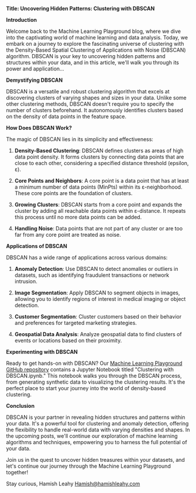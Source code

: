 **Title: Uncovering Hidden Patterns: Clustering with DBSCAN**

**Introduction**

Welcome back to the Machine Learning Playground blog, where we dive into the captivating world of machine learning and data analysis. Today, we embark on a journey to explore the fascinating universe of clustering with the Density-Based Spatial Clustering of Applications with Noise (DBSCAN) algorithm. DBSCAN is your key to uncovering hidden patterns and structures within your data, and in this article, we'll walk you through its power and application...

**Demystifying DBSCAN**

DBSCAN is a versatile and robust clustering algorithm that excels at discovering clusters of varying shapes and sizes in your data. Unlike some other clustering methods, DBSCAN doesn't require you to specify the number of clusters beforehand. It autonomously identifies clusters based on the density of data points in the feature space.

**How Does DBSCAN Work?**

The magic of DBSCAN lies in its simplicity and effectiveness:

1. **Density-Based Clustering**: DBSCAN defines clusters as areas of high data point density. It forms clusters by connecting data points that are close to each other, considering a specified distance threshold (epsilon, ε).

2. **Core Points and Neighbors**: A core point is a data point that has at least a minimum number of data points (MinPts) within its ε-neighborhood. These core points are the foundation of clusters.

3. **Growing Clusters**: DBSCAN starts from a core point and expands the cluster by adding all reachable data points within ε-distance. It repeats this process until no more data points can be added.

4. **Handling Noise**: Data points that are not part of any cluster or are too far from any core point are treated as noise.

**Applications of DBSCAN**

DBSCAN has a wide range of applications across various domains:

1. **Anomaly Detection**: Use DBSCAN to detect anomalies or outliers in datasets, such as identifying fraudulent transactions or network intrusion.

2. **Image Segmentation**: Apply DBSCAN to segment objects in images, allowing you to identify regions of interest in medical imaging or object detection.

3. **Customer Segmentation**: Cluster customers based on their behavior and preferences for targeted marketing strategies.

4. **Geospatial Data Analysis**: Analyze geospatial data to find clusters of events or locations based on their proximity.

**Experimenting with DBSCAN**

Ready to get hands-on with DBSCAN? Our [Machine Learning Playground GitHub repository](https://github.com/your-repo-url) contains a Jupyter Notebook titled "Clustering with DBSCAN.ipynb." This notebook walks you through the DBSCAN process, from generating synthetic data to visualizing the clustering results. It's the perfect place to start your journey into the world of density-based clustering.

**Conclusion**

DBSCAN is your partner in revealing hidden structures and patterns within your data. It's a powerful tool for clustering and anomaly detection, offering the flexibility to handle real-world data with varying densities and shapes. In the upcoming posts, we'll continue our exploration of machine learning algorithms and techniques, empowering you to harness the full potential of your data.

Join us in the quest to uncover hidden treasures within your datasets, and let's continue our journey through the Machine Learning Playground together!

Stay curious,
Hamish Leahy
Hamish@hamishleahy.com

